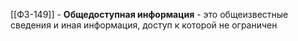 [[ФЗ-149]] - **Общедоступная информация** - это общеизвестные сведения и иная информация, доступ к которой не ограничен
